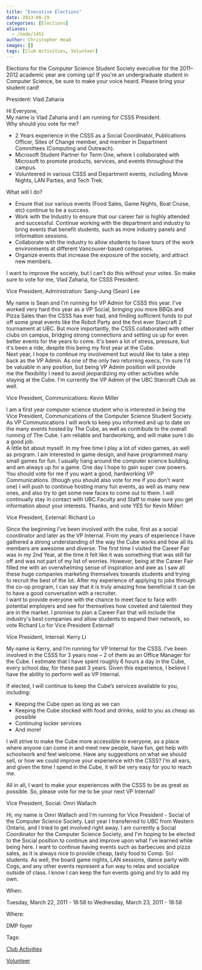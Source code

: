 ```yaml
---
title: "Executive Elections"
date: 2013-08-29
categories: [Elections]
aliases:
  - /node/1451
author: Christopher Head
images: []
tags: [Club Activities, Volunteer]
---
```


Elections for the Computer Science Student Society executive for the 2011–2012 academic year are coming up! If you're an undergraduate student in Computer Science, be sure to make your voice heard. Please bring your student card!

President: Vlad Zaharia

Hi Everyone, \
My name is Vlad Zaharia and I am running for CSSS President. \
Why should you vote for me?

- 2 Years experience in the CSSS as a Social Coordinator, Publications Officer, Sites of Change member, and member in Department Committees (Computing and Outreach).
- Microsoft Student Partner for Term One, where I collaborated with Microsoft to promote products, services, and events throughout the campus.
- Volunteered in various CSSS and Department events, including Movie Nights, LAN Parties, and Tech Trek.

What will I do?

- Ensure that our various events (Food Sales, Game Nights, Boat Cruise, etc) continue to be a success.
- Work with the Industry to ensure that our career fair is highly attended and successful. Continue working with the department and industry to bring events that benefit students, such as more industry panels and information sessions.
- Collaborate with the industry to allow students to have tours of the work environments at different Vancouver-based companies.
- Organize events that increase the exposure of the society, and attract new members.

I want to improve the society, but I can't do this without your votes. So make sure to vote for me, Vlad Zaharia, for CSSS President.

Vice President, Administration: Sang-Jung (Sean) Lee

My name is Sean and I'm running for VP Admin for CSSS this year. I've worked very hard this year as a VP Social, bringing you more BBQs and Pizza Sales than the CSSS has ever had, and finding sufficient funds to put off some great events like the Robot Party and the first ever Starcraft 2 tournament at UBC. But more importantly, the CSSS collaborated with other clubs on campus, bridging strong connections and setting us up for even better events for the years to come. It's been a lot of stress, pressure, but it's been a ride, despite this being my first year at the Cube. \
Next year, I hope to continue my involvement but would like to take a step back as the VP Admin. As one of the only two returning execs, I'm sure I'd be valuable in any position, but being VP Admin position will provide me the flexibility I need to avoid jeopardizing my other activities while staying at the Cube. I'm currently the VP Admin of the UBC Starcraft Club as well.

Vice President, Communications: Kevin Miller

I am a first year computer science student who is interested in being the Vice President, Communications of the Computer Science Student Society. As VP Communications I will work to keep you informed and up to date on the many events hosted by The Cube, as well as contribute to the overall running of The Cube. I am reliable and hardworking, and will make sure I do a good job. \
A little bit about myself. In my free time I play a lot of video games, as well as program. I am interested in game design, and have programmed many small games for fun. I usually hang around the computer science building, and am always up for a game. One day I hope to gain super cow powers. \
You should vote for me if you want a good, hardworking VP Communications. (though you should also vote for me if you don't want one) I will push to continue hosting many fun events, as well as many new ones, and also try to get some new faces to come out to them. I will continually stay in contact with UBC Faculty and Staff to make sure you get information about your interests. Thanks, and vote YES for Kevin Miller!

Vice President, External: Richard Lo

Since the beginning I've been involved with the cube, first as a social coordinator and later as the VP Internal. From my years of experience I have gathered a strong understanding of the way the Cube works and how all its members are awesome and diverse. The first time I visited the Career Fair was in my 2nd Year, at the time it felt like it was something that was still far off and was not part of my list of worries. However, being at the Career Fair filled me with an overwhelming sense of inspiration and awe as I saw all these huge companies marketing themselves towards students and trying to recruit the best of the lot. After my experience of applying to jobs through the co-op program, I can say that it is truly amazing how beneficial it can be to have a good conversation with a recruiter. \
I want to provide everyone with the chance to meet face to face with potential employers and see for themselves how coveted and talented they are in the market. I promise to plan a Career Fair that will include the industry's best companies and allow students to expand their network, so vote Richard Lo for Vice President External!

Vice President, Internal: Kerry Li

My name is Kerry, and I’m running for VP Internal for the CSSS. I’ve been involved in the CSSS for 3 years now – 2 of them as an Office Manager for the Cube. I estimate that I have spent roughly 6 hours a day in the Cube, every school day, for these past 3 years. Given this experience, I believe I have the ability to perform well as VP Internal.

If elected, I will continue to keep the Cube’s services available to you, including:

- Keeping the Cube open as long as we can
- Keeping the Cube stocked with food and drinks, sold to you as cheap as possible
- Continuing locker services
- And more!

I will strive to make the Cube more accessible to everyone, as a place where anyone can come in and meet new people, have fun, get help with schoolwork and feel welcome. Have any suggestions on what we should sell, or how we could improve your experience with the CSSS? I’m all ears, and given the time I spend in the Cube, it will be very easy for you to reach me.

All in all, I want to make your experiences with the CSSS to be as great as possible. So, please vote for me to be your next VP Internal!

Vice President, Social: Omri Wallach

Hi, my name is Omri Wallach and I'm running for Vice President - Social of the Computer Science Society. Last year I transferred to UBC from Western Ontario, and I tried to get involved right away. I am currently a Social Coordinator for the Computer Science Society, and I'm hoping to be elected to the Social position to continue and improve upon what I've learned while being here. I want to continue having events such as barbecues and pizza sales, as it is always nice to provide cheap, tasty food to Comp. Sci students. As well, the board game nights, LAN sessions, dance party with Cogs, and any other events represent a fun way to relax and socialize outside of class. I know I can keep the fun events going and try to add my own.

When:

Tuesday, March 22, 2011 - 18:58 to Wednesday, March 23, 2011 - 18:58

Where:

DMP foyer

Tags:

[Club Activities](/club)

[Volunteer](/club/volunteer)
